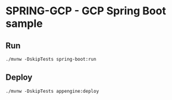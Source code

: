 # SPRING-GCP - GCP Spring Boot sample

## Run

    ./mvnw -DskipTests spring-boot:run

## Deploy

    ./mvnw -DskipTests appengine:deploy
  